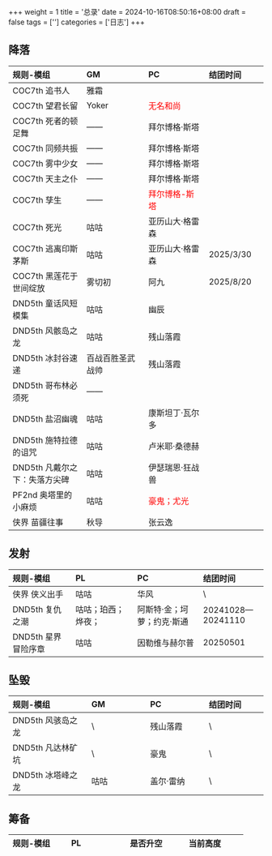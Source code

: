 +++
weight = 1
title = '总录'
date = 2024-10-16T08:50:16+08:00
draft = false
tags = ['']
categories = ['日志']
+++

## 降落

|<div style="width:100px;"> 规则-模组 </dev> |  <div style="width:100px;"> GM</dev> | <div style="width:100px;"> PC</dev> | <div style="width:100px;"> 结团时间</dev> |
| :--- | :--- | :--- | :--- |
| COC7th 追书人         | 雅霜             |  | |
| COC7th 望君长留       | Yoker            | <div style="color:#f00;">无名和尚</div>      | |
| COC7th 死者的顿足舞   | ——               | 拜尔博格·斯塔 | |
| COC7th 同频共振       | ——               | 拜尔博格·斯塔 | |
| COC7th 雾中少女       | ——               | 拜尔博格·斯塔 | |
| COC7th 天主之仆       | ——               | 拜尔博格·斯塔 | |
| COC7th 孳生           | ——               | <div style="color:#f00;">拜尔博格-斯塔</div> | |
| COC7th 死光           | 咕咕             | 亚历山大·格雷森 | |
| COC7th 逃离印斯茅斯   | 咕咕             | 亚历山大·格雷森 | 2025/3/30 |
| COC7th 黑莲花于世间绽放   | 雾切初       | 阿九 | 2025/8/20 |
| DND5th 童话风短模集   | 咕咕             | 幽辰 |  |
| DND5th 风骸岛之龙     | 咕咕             | 残山落霞 | |
| DND5th 冰封谷速递     | 百战百胜圣武战帅 | 残山落霞 | |
| DND5th 哥布林必须死   | ——               |  | |
| DND5th 盐沼幽魂       | 咕咕             | 康斯坦丁·瓦尔多 | |
| DND5th 施特拉德的诅咒 | 咕咕             | 卢米耶·桑德赫   | |
| DND5th 凡戴尔之下：失落方尖碑 | 咕咕     | 伊瑟瑞恩·狂战兽 | |
| PF2nd  奥塔里的小麻烦 | 咕咕             | <div style="color:#f00;">豪鬼；尤光</div> | |
| 侠界   苗疆往事       | 秋导             | 张云逸 | |

## 发射

|<div style="width:100px;"> 规则-模组 </dev> | <div style="width:100px;"> PL</dev> | <div style="width:100px;"> PC</dev> | <div style="width:100px;"> 结团时间</dev> |
| :--- | :--- | :--- | :--- |
| 侠界      侠义出手                | 咕咕                  | 华风 | \ |
| DND5th    复仇之潮                | 咕咕；珀西；烨夜；    | 阿斯特·金；坷萝；约克·斯通 | 20241028—20241110 |
| DND5th    星界冒险序章            | 咕咕                  | 因勒维与赫尔普  | 20250501 |
## 坠毁

|<div style="width:100px;"> 规则-模组 </dev> | <div style="width:100px;"> GM </dev> | <div style="width:100px;"> PC</dev> | <div style="width:100px;"> 结团时间</dev> |
| :--- | :--- | :--- | :--- |
| DND5th 风骇岛之龙  | \    | 残山落霞      | \ |
| DND5th 凡达林矿坑  | \    | 豪鬼          | \ |
| DND5th 冰塔峰之龙  | 咕咕 | 盖尔·雷纳     | \ |

## 筹备

|<div style="width:100px;"> 规则-模组 </dev> | <div style="width:100px;"> PL</dev> | <div style="width:100px;"> 是否升空</dev> | <div style="width:100px;"> 当前高度</dev> |
| :--- | :--- | :--- | :--- |
